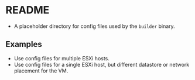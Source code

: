 # README
- A placeholder directory for config files used by the `builder` binary.  

## Examples
- Use config files for multiple ESXi hosts.
- Use config files for a single ESXi host, but different datastore or network placement for the VM.
